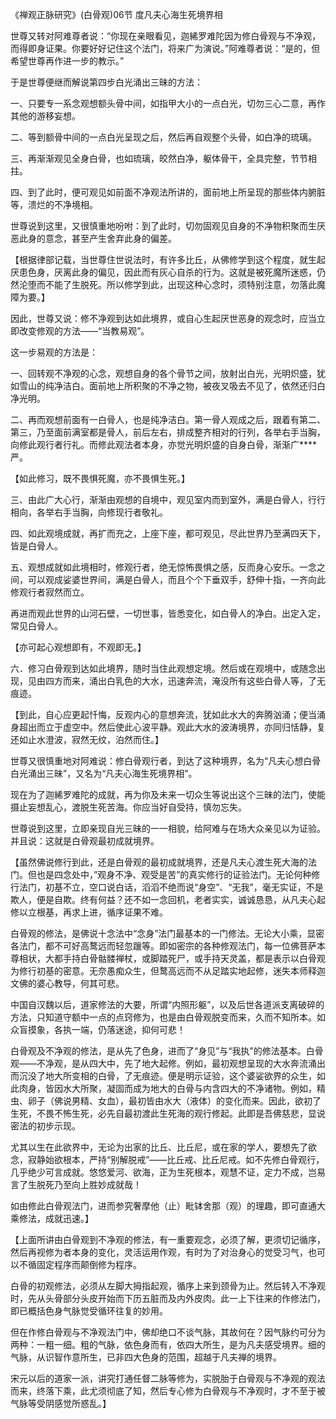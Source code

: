 《禅观正脉研究》(白骨观)06节 度凡夫心海生死境界相

世尊又转对阿难尊者说：“你现在亲眼看见，迦絺罗难陀因为修白骨观与不净观，而得即身证果。你要好好记住这个法门，将来广为演说。”阿难尊者说：“是的，但希望世尊再作进一步的教示。”

于是世尊便继而解说第四步白光涌出三昧的方法：

一、只要专一系念观想额头骨中间，如指甲大小的一点白光，切勿三心二意，再作其他的游移妄想。

二、等到额骨中间的一点白光呈现之后，然后再自观整个头骨，如白净的琉璃。

三、再渐渐观见全身白骨，也如琉璃，皎然白净，躯体骨干，全具完整，节节相拄。

四、到了此时，便可观见如前面不净观法所讲的，面前地上所呈现的那些体内腑脏等，溃烂的不净境相。

世尊说到这里，又很慎重地吩咐：到了此时，切勿固观见自身的不净物积聚而生厌恶此身的意念，甚至产生舍弃此身的偏差。

【根据律部记载，当世尊住世说法时，有许多比丘，从佛修学到这个程度，就生起厌患色身，厌离此身的偏见，因此而有灰心自杀的行为。这就是被死魔所迷惑，仍然沦堕而不能了生脱死。所以修学到此，出现这种心念时，须特别注意，勿落此魔障为要。】

因此，世尊又说：修不净观到达如此境界，或自心生起厌世恶身的观念时，应当立即改变修观的方法——“当教易观”。

这一步易观的方法是：

一、回转观不净观的心念，观想自身的各个骨节之间，放射出白光，光明炽盛，犹如雪山的纯净洁白。面前地上所积聚的不净之物，被夜叉吸去不见了，依然还归白净光明。

二、再而观想前面有一白骨人，也是纯净洁白。第一骨人观成之后，跟着有第二、第三，乃至面前满室都是骨人，前后左右，排成整齐相对的行列，各举右手当胸，向修此观行者行礼。而修此观法者本身，亦觉光明炽盛的自身白骨，渐渐广****严。

【如此修习，既不畏惧死魔，亦不畏惧生死。】

三、由此广大心行，渐渐由观想的自境中，观见室内而到室外，满是白骨人，行行相向，各举右手当胸，向修现行者敬礼。

四、如此观境成就，再扩而充之，上座下座，都可观见，尽此世界乃至满四天下，皆是白骨人。

五、观想成就如此境相时，修观行者，绝无惊怖畏惧之感，反而身心安乐。一念之间，可以观成娑婆世界间，满是白骨人，而且个个下垂双手，舒伸十指，一齐向此修观行者寂然而立。

再进而观此世界的山河石壁，一切世事，皆悉变化，如白骨人的净白。出定入定，常见白骨人。

【亦可起心观想即有，不观即无。】

六．修习白骨观到达如此境界，随时当住此观想定境。然后或在观境中，或随念出现，见由四方而来，涌出白乳色的大水，迅速奔流，淹没所有这些白骨人等，了无痕迹。

【到此，自心应更起忏悔，反观内心的意想奔流，犹如此水大的奔腾汹涌；便当涌身超出而立于虚空中。然后使此心波平静。观此大水的波涛境界，亦同归恬静，复还如止水澄波，寂然无纹，泊然而住。】

世尊又很慎重地对阿难说：修白骨观行者，到达了这种境界，名为“凡夫心想白骨白光涌出三昧”，又名为“凡夫心海生死境界相”。

现在为了迦絺罗难陀的成就，再为你及未来一切众生等说出这个三昧的法门，使能摄止妄想乱心，渡脱生死苦海。你应当好自受持，慎勿忘失。

世尊说到这里，立即亲现自光三昧的一一相貌，给阿难与在场大众亲见以为证验。并且说：这就是白骨观最初成就境界。

【虽然佛说修行到此，还是白骨观的最初成就境界，还是凡夫心渡生死大海的法门。但也是四念处中，”观身不净、观受是苦”的真实修行的证验法门。无论何种修行法门，初基不立，空口说白话，滔滔不绝而说“身空”、“无我”，毫无实证，不是欺人，便是自欺。终有何益？还不如一念回机，老者实实，诚诚恳恳，从凡夫心起修以立根基，再求上进，循序证果不难。

白骨观的修法，是佛说十念法中“念身”法门最基本的一门修法。无论大小乘，显密各法门，都不可好高鹜远而轻忽躐等。即如密宗的各种修观法门，每一位佛菩萨本尊相状，大都手持白骨骷髅禅杖，或脚踏死尸，或手持天灵盖，都是表示以白骨观为修行初基的密意。无奈愚痴众生，但鹜高远而不从足踏实地起修，迷失本师释迦文佛的婆心教导，何其可悲。

中国自汉魏以后，道家修法的大要，所谓“内照形躯”，以及后世各道派支离破碎的方法，只知道守额中一点的点窍修为，也是由白骨观脱变而来，久而不知所本。如众盲摸象，各执一端，仍落迷途，抑何可悲！

白骨观及不净观的修法，是从先了色身，进而了“身见”与“我执”的修法基本。白骨观——不净观，是从四大中，先了地大起修。例如，最初观想呈现的大水奔流涌出而沉没了地大所变相的白骨，了无痕迹。便是明示证验，这个婆娑欲界的众生，如此肉身，皆因水大所聚，凝固而成为地大的白骨与内含四大的不净诸物。例如，精虫、卵子（佛说男精、女血），最初皆由水大（液体）的变化而来。因此，欲初了生死，不畏不怖生死，必先自最初渡此生死海的观行修起。此即是吾佛慈悲，显说密法的初步示现。

尤其以生在此欲界中，无论为出家的比丘、比丘尼，或在家的学人，要想先了欲念，寂静始欲根本，严持“别解脱戒”——比丘戒、比丘尼戒。如不先修白骨观行，几乎绝少可言成就。悠悠爱河、欲海，正为生死根本，观慧不证，定力不成，岂易言了生脱死乃至向上胜妙成就哉！

如由修此白骨观法门，进而参究奢摩他（止）毗钵舍那（观）的理趣，即可直通大乘修法，成就迅速。】

【上面所讲由白骨观到不净观的修法，有一重要观念，必须了解，更须切记循序，然后再视修为者本身的变化，灵活运用作观，有时为了对治身心的觉受习气，也可以不循固定程序而颠倒修为程序。

白骨的初观修法，必须从左脚大拇指起观，循序上来到颈骨为止。然后转入不净观时，先从头骨部分头皮开始而下历五脏而及内外皮肉。此一上下往来的作修法门，即已概括色身气脉觉受循环往复的妙用。

但在作修白骨观与不净观法门中，佛却绝口不谈气脉，其故何在？因气脉约可分为两种：一粗一细。粗的气脉，依色身而有，依四大所生，是为凡夫感受境界。细的气脉，从识智作意所生，已非四大色身的范围，超越于凡夫禅的境界。

宋元以后的道家一派，讲究打通任督二脉等修为，实脱胎于白骨观与不净观的观法而来，终落下乘，此尤须彻底了知，然后专心修为白骨观与不净观时，才不至于被气脉等受阴感觉所惑乱。】


